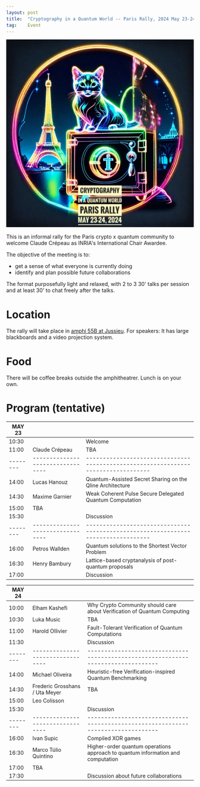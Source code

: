```yaml
---
layout: post
title:  "Cryptography in a Quantum World -- Paris Rally, 2024 May 23-24"
tag:    Event
---
```


![Logo](/assets/CIQWPR2024.jpg)

This is an informal rally for the Paris crypto x quantum community to
welcome Claude Crépeau as INRIA's International Chair Awardee.

The objective of the meeting is to:
- get a sense of what everyone is currently doing
- identify and plan possible future collaborations

The format purposefully light and relaxed, with 2 to 3 30' talks per
session and at least 30' to chat freely after the talks.

# Location 
The rally will take place in [amphi 55B at
Jussieu](https://what3words.com/streaks.begun.outdoor). For speakers:
It has large blackboards and a video projection system.

# Food
There will be coffee breaks outside the amphitheatrer. Lunch is on
your own.


# Program (tentative)

| MAY 23 |                                |                                                                                 |
|--------|--------------------------------|---------------------------------------------------------------------------------|
| 10:30  |                                | Welcome                                                                         |
| 11:00  | Claude Crépeau                 | TBA                                                                             |
|--------|--------------------------------|---------------------------------------------------------------------------------|
| 14:00  | Lucas Hanouz                   | Quantum-Assisted Secret Sharing on the Qline Architecture                       |
| 14:30  | Maxime Garnier                 | Weak Coherent Pulse Secure Delegated Quantum Computation                        |
| 15:00  | TBA                            |                                                                                 |
| 15:30  |                                | Discussion                                                                      |
|--------|--------------------------------|---------------------------------------------------------------------------------|
| 16:00  | Petros Wallden                 | Quantum solutions to the Shortest Vector Problem                                |
| 16:30  | Henry Bambury                  | Lattice-based cryptanalysis of post-quantum proposals                           |
| 17:00  |                                | Discussion                                                                      |

| MAY 24 |                                |                                                                                 |
|--------|--------------------------------|---------------------------------------------------------------------------------|
| 10:00  | Elham Kashefi                  | Why Crypto Community should care about Verification of Quantum Computing        |
| 10:30  | Luka Music                     | TBA                                                                             |
| 11:00  | Harold Ollivier                | Fault-Tolerant Verification of Quantum Computations                             |
| 11:30  |                                | Discussion                                                                      |
|--------|--------------------------------|---------------------------------------------------------------------------------|
| 14:00  | Michael Oliveira               | Heuristic-free Verification-inspired Quantum Benchmarking                       |
| 14:30  | Frederic Grosshans / Uta Meyer | TBA                                                                             |
| 15:00  | Leo Colisson                   |                                                                                 |
| 15:30  |                                | Discussion                                                                      |
|--------|--------------------------------|---------------------------------------------------------------------------------|
| 16:00  | Ivan Supic                     | Compiled XOR games                                                              |
| 16:30  | Marco Túlio Quintino           | Higher-order quantum operations approach to quantum information and computation |
| 17:00  | TBA                            |                                                                                 |
| 17:30  |                                | Discussion about future collaborations                                          |


